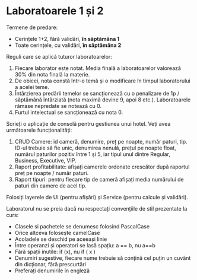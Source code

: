 # Laboratoarele 1 și 2

Termene de predare:
-	Cerințele 1+2, fără validări, **în săptămâna 1**
-	Toate cerințele, cu validări, **în săptămâna 2**

Reguli care se aplică tuturor laboratoarelor:
1.	Fiecare laborator este notat. Media finală a laboratoarelor valorează 30% din nota finală la materie.
2.	De obicei, nota constă într-o temă și o modificare în timpul laboratorului a acelei teme.
3.	Întârzierea predării temelor se sancționează cu o penalizare de 1p / săptămână întârziată (nota maximă devine 9, apoi 8 etc.). Laboratoarele rămase nepredate se notează cu 0.
4.	Furtul intelectual se sancționează cu nota 0.

Scrieți o aplicație de consolă pentru gestiunea unui hotel. Veți avea următoarele funcționalități:
1. CRUD Camere: id cameră, denumire, preț pe noapte, număr paturi, tip. ID-ul trebuie să fie unic, denumirea nenulă, prețul pe noapte float, numărul paturilor pozitiv între 1 și 5, iar tipul unul dintre Regular, Business, Executive, VIP. 
2. Raport profitabilitate: afișați camerele ordonate crescător după raportul preț pe noapte / număr paturi.
3. Raport tipuri: pentru fiecare tip de cameră afișați media numărului de paturi din camere de acel tip.

Folosiți layerele de UI (pentru afișări) și Service (pentru calcule și validări).

Laboratorul nu se preia dacă nu respectați convențiile de stil prezentate la curs:
-	Clasele si pachetele se denumesc folosind PascalCase
-	Orice altceva folosește camelCase
-	Acoladele se deschid pe aceeași linie
-	Între operanzi și operatori se lasă spațiu: a == b, nu a==b
-	Fără spații inutile: if (x), nu if ( x )
-	Denumiri sugestive, fiecare nume trebuie să conțină cel puțin un cuvânt din dicționar, fără prescurtări
-	Preferați denumirile în engleză
